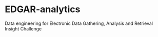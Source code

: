 # EDGAR-analytics
Data engineering for Electronic Data Gathering, Analysis and Retrieval Insight Challenge
